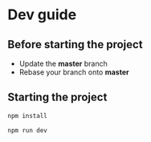 # Dev guide

## Before starting the project

- Update the **master** branch
- Rebase your branch onto **master**

## Starting the project
```bash
npm install

npm run dev
```


